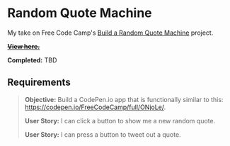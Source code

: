 # Random Quote Machine

My take on Free Code Camp's [Build a Random Quote Machine](https://www.freecodecamp.com/challenges/build-a-random-quote-machine) project.

~~**[View here.](https://tempurturtul.github.io/fcc-projects/random-quote-machine/)**~~

**Completed:** TBD

## Requirements

> **Objective:** Build a CodePen.io app that is functionally similar to this: https://codepen.io/FreeCodeCamp/full/ONjoLe/.
>
> **User Story:** I can click a button to show me a new random quote.
>
> **User Story:** I can press a button to tweet out a quote.
